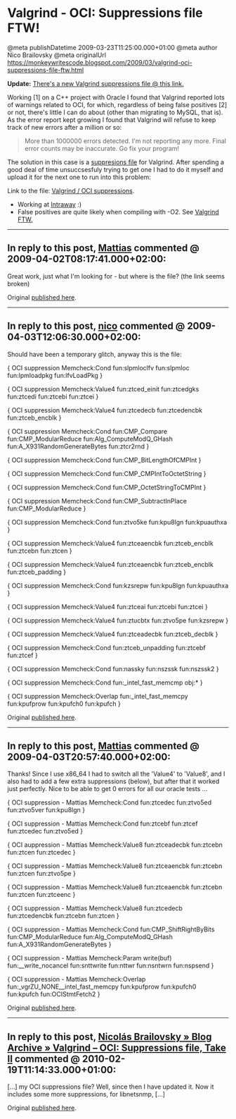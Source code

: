 # Valgrind - OCI: Suppressions file FTW!

@meta publishDatetime 2009-03-23T11:25:00.000+01:00
@meta author Nico Brailovsky
@meta originalUrl https://monkeywritescode.blogspot.com/2009/03/valgrind-oci-suppressions-file-ftw.html

**Update:** [There's a new Valgrind suppressions file @ this link.](md_blog/2010/0219_ValgrindOCISuppressionsfileTakeII.md)

Working [1] on a C++ project with Oracle I found that Valgrind reported lots of warnings related to OCI, for which, regardless of being false positives [2] or not, there's little I can do about (other than migrating to MySQL, that is). As the error report kept growing I found that Valgrind will refuse to keep track of new errors after a million or so:

> More than 1000000 errors detected. I'm not reporting any more. Final error counts may be inaccurate. Go fix your program!

The solution in this case is a [suppresions file](http://valgrind.org/docs/manual/manual-core.html#manual-core.suppress) for Valgrind. After spending a good deal of time unsuccsesfuly trying to get one I had to do it myself and upload it for the next one to run into this problem:

Link to the file: [Valgrind / OCI suppressions](md_blog/2009/0323_ValgrindOCISuppressionsfileFTW.md).

* Working at [Intraway](http://www.intraway.com/) :)
* False positives are quite likely when compiling with -O2. See [Valgrind FTW.](md_blog/2009/0302_ValgrindFTW.md)


---
## In reply to this post, [Mattias]() commented @ 2009-04-02T08:17:41.000+02:00:

Great work, just what I'm looking for - but where is the file? (the link seems broken)

Original [published here](md_blog/2009/0323_ValgrindOCISuppressionsfileFTW.md).

---
## In reply to this post, [nico](md_blog/aboutme.md) commented @ 2009-04-03T12:06:30.000+02:00:

Should have been a temporary glitch, anyway this is the file:

{
 OCI suppression
 Memcheck:Cond
 fun:slpmloclfv
 fun:slpmloc
 fun:lpmloadpkg
 fun:lfvLoadPkg
}

{
 OCI suppression
 Memcheck:Value4
 fun:ztced\_einit
 fun:ztcedgks
 fun:ztcedi
 fun:ztcebi
 fun:ztcei
}

{
 OCI suppression
 Memcheck:Value4
 fun:ztcedecb
 fun:ztcedencbk
 fun:ztceb\_encblk
}

{
 OCI suppression
 Memcheck:Cond
 fun:CMP\_Compare
 fun:CMP\_ModularReduce
 fun:Alg\_ComputeModQ\_GHash
 fun:A\_X931RandomGenerateBytes
 fun:ztcr2rnd
}

{
 OCI suppression
 Memcheck:Cond
 fun:CMP\_BitLengthOfCMPInt
}

{
 OCI suppression
 Memcheck:Cond
 fun:CMP\_CMPIntToOctetString
}

{
 OCI suppression
 Memcheck:Cond
 fun:CMP\_OctetStringToCMPInt
}

{
 OCI suppression
 Memcheck:Cond
 fun:CMP\_SubtractInPlace
 fun:CMP\_ModularReduce
}

{
 OCI suppression
 Memcheck:Cond
 fun:ztvo5ke
 fun:kpu8lgn
 fun:kpuauthxa
}

{
 OCI suppression
 Memcheck:Value4
 fun:ztceaencbk
 fun:ztceb\_encblk
 fun:ztcebn
 fun:ztcen
}

{
 OCI suppression
 Memcheck:Value4
 fun:ztceaencbk
 fun:ztceb\_encblk
 fun:ztceb\_padding
}

{
 OCI suppression
 Memcheck:Cond
 fun:kzsrepw
 fun:kpu8lgn
 fun:kpuauthxa
}

{
 OCI suppression
 Memcheck:Value4
 fun:ztceai
 fun:ztcebi
 fun:ztcei
}

{
 OCI suppression
 Memcheck:Value4
 fun:ztucbtx
 fun:ztvo5pe
 fun:kzsrepw
}

{
 OCI suppression
 Memcheck:Value4
 fun:ztceadecbk
 fun:ztceb\_decblk
}

{
 OCI suppression
 Memcheck:Cond
 fun:ztceb\_unpadding
 fun:ztcebf
 fun:ztcef
}

{
 OCI suppression
 Memcheck:Cond
 fun:nassky
 fun:nszssk
 fun:nszssk2
}

{
 OCI suppression
 Memcheck:Cond
 fun:\_intel\_fast\_memcmp
 obj:\*
}

{
 OCI suppression
 Memcheck:Overlap
 fun:\_intel\_fast\_memcpy
 fun:kpufprow
 fun:kpufch0
 fun:kpufch
}

Original [published here](md_blog/2009/0323_ValgrindOCISuppressionsfileFTW.md).

---
## In reply to this post, [Mattias]() commented @ 2009-04-03T20:57:40.000+02:00:

Thanks! Since I use x86\_64 I had to switch all the 'Value4' to 'Value8', and I also had to add a few extra suppressions (below), but after that it worked just perfectly. Nice to be able to get 0 errors for all our oracle tests ...

{
 OCI suppression - Mattias
 Memcheck:Cond
 fun:ztcedec
 fun:ztvo5ed
 fun:ztvo5ver
 fun:kpu8lgn
}

{
 OCI suppression - Mattias
 Memcheck:Cond
 fun:ztcebf
 fun:ztcef
 fun:ztcedec
 fun:ztvo5ed
}

{
 OCI auppression - Mattias
 Memcheck:Value8
 fun:ztceadecbk
 fun:ztcebn
 fun:ztcen
 fun:ztcedec
}

{
 OCI suppression - Mattias
 Memcheck:Value8
 fun:ztceaencbk
 fun:ztcebn
 fun:ztcen
 fun:ztvo5pe
}

{
 OCI suppression - Mattias
 Memcheck:Value8
 fun:ztceaencbk
 fun:ztcebn
 fun:ztcen
 fun:ztceenc
}

{
 OCI suppression - Mattias
 Memcheck:Value8
 fun:ztcedecb
 fun:ztcedencbk
 fun:ztcebn
 fun:ztcen
}

{
 OCI suppression - Mattias
 Memcheck:Cond
 fun:CMP\_ShiftRightByBits
 fun:CMP\_ModularReduce
 fun:Alg\_ComputeModQ\_GHash
 fun:A\_X931RandomGenerateBytes
}

{
 OCI suppression - Mattias
 Memcheck:Param
 write(buf)
 fun:\_\_write\_nocancel
 fun:snttwrite
 fun:nttwr
 fun:nsntwrn
 fun:nspsend
}

{
 OCI suppression - Mattias
 Memcheck:Overlap
 fun:\_vgrZU\_NONE\_\_intel\_fast\_memcpy
 fun:kpufprow
 fun:kpufch0
 fun:kpufch
 fun:OCIStmtFetch2
}

Original [published here](md_blog/2009/0323_ValgrindOCISuppressionsfileFTW.md).

---
## In reply to this post, [Nicolás Brailovsky » Blog Archive » Valgrind – OCI: Suppressions file, Take II](md_blog/2010/0219_ValgrindOCISuppressionsfileTakeII.md) commented @ 2010-02-19T11:14:33.000+01:00:

[...] my OCI suppressions file? Well, since then I have updated it. Now it includes some more suppressions, for libnetsnmp, [...]

Original [published here](md_blog/2009/0323_ValgrindOCISuppressionsfileFTW.md).
